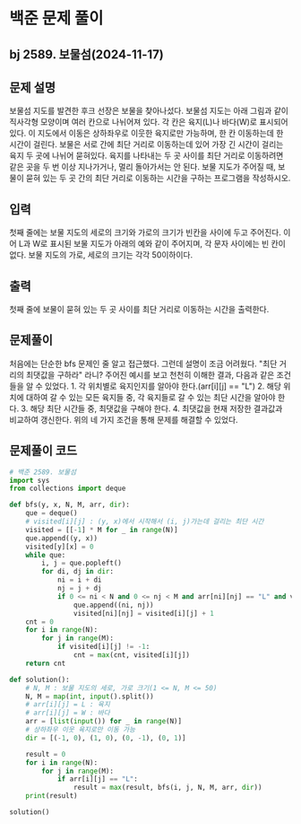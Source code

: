 # 백준 문제 풀이

## bj 2589. 보물섬(2024-11-17)

## 문제 설명

보물섬 지도를 발견한 후크 선장은 보물을 찾아나섰다. 보물섬 지도는 아래 그림과 같이 직사각형 모양이며 여러 칸으로 나뉘어져 있다. 각 칸은 육지(L)나 바다(W)로 표시되어 있다. 이 지도에서 이동은 상하좌우로 이웃한 육지로만 가능하며, 한 칸 이동하는데 한 시간이 걸린다. 보물은 서로 간에 최단 거리로 이동하는데 있어 가장 긴 시간이 걸리는 육지 두 곳에 나뉘어 묻혀있다. 육지를 나타내는 두 곳 사이를 최단 거리로 이동하려면 같은 곳을 두 번 이상 지나가거나, 멀리 돌아가서는 안 된다.
보물 지도가 주어질 때, 보물이 묻혀 있는 두 곳 간의 최단 거리로 이동하는 시간을 구하는 프로그램을 작성하시오.

## 입력

첫째 줄에는 보물 지도의 세로의 크기와 가로의 크기가 빈칸을 사이에 두고 주어진다. 이어 L과 W로 표시된 보물 지도가 아래의 예와 같이 주어지며, 각 문자 사이에는 빈 칸이 없다. 보물 지도의 가로, 세로의 크기는 각각 50이하이다.

## 출력

첫째 줄에 보물이 묻혀 있는 두 곳 사이를 최단 거리로 이동하는 시간을 출력한다.

## 문제풀이

처음에는 단순한 bfs 문제인 줄 알고 접근했다. 그런데 설명이 조금 어려웠다. "최단 거리의 최댓값을 구하라" 라니? 주어진 예시를 보고 천천히 이해한 결과, 다음과 같은 조건들을 알 수 있었다. 1. 각 위치별로 육지인지를 알아야 한다.(arr[i][j] == "L") 2. 해당 위치에 대하여 갈 수 있는 모든 육지들 중, 각 육지들로 갈 수 있는 최단 시간을 알아야 한다. 3. 해당 최단 시간들 중, 최댓값을 구해야 한다. 4. 최댓값을 현재 저장한 결과값과 비교하여 갱신한다.
위의 네 가지 조건을 통해 문제를 해결할 수 있었다.

## 문제풀이 코드

```python
# 백준 2589. 보물섬
import sys
from collections import deque

def bfs(y, x, N, M, arr, dir):
    que = deque()
    # visited[i][j] : (y, x)에서 시작해서 (i, j)가는데 걸리는 최단 시간
    visited = [[-1] * M for _ in range(N)]
    que.append((y, x))
    visited[y][x] = 0
    while que:
        i, j = que.popleft()
        for di, dj in dir:
            ni = i + di
            nj = j + dj
            if 0 <= ni < N and 0 <= nj < M and arr[ni][nj] == "L" and visited[ni][nj] == -1:
                que.append((ni, nj))
                visited[ni][nj] = visited[i][j] + 1
    cnt = 0
    for i in range(N):
        for j in range(M):
            if visited[i][j] != -1:
                cnt = max(cnt, visited[i][j])
    return cnt

def solution():
    # N, M : 보물 지도의 세로, 가로 크기(1 <= N, M <= 50)
    N, M = map(int, input().split())
    # arr[i][j] = L : 육지
    # arr[i][j] = W : 바다
    arr = [list(input()) for _ in range(N)]
    # 상하좌우 이웃 육지로만 이동 가능
    dir = [(-1, 0), (1, 0), (0, -1), (0, 1)]

    result = 0
    for i in range(N):
        for j in range(M):
            if arr[i][j] == "L":
                result = max(result, bfs(i, j, N, M, arr, dir))
    print(result)

solution()
```
